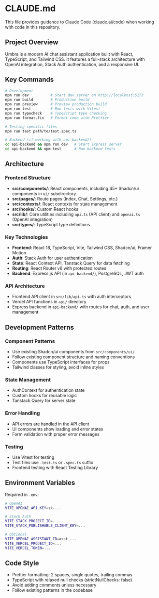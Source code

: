 # CLAUDE.md

This file provides guidance to Claude Code (claude.ai/code) when working with code in this repository.

## Project Overview

Umbra is a modern AI chat assistant application built with React, TypeScript, and Tailwind CSS. It features a full-stack architecture with OpenAI integration, Stack Auth authentication, and a responsive UI.

## Key Commands

```bash
# Development
npm run dev          # Start dev server on http://localhost:5173
npm run build        # Production build
npm run preview      # Preview production build
npm run test         # Run tests with Vitest
npm run typecheck    # TypeScript type checking
npm run format.fix   # Format code with Prettier

# Testing specific files
npm run test path/to/test.spec.ts

# Backend (if working with api-backend/)
cd api-backend && npm run dev   # Start Express server
cd api-backend && npm test      # Run backend tests
```

## Architecture

### Frontend Structure
- **src/components/**: React components, including 45+ Shadcn/ui components in `ui/` subdirectory
- **src/pages/**: Route pages (Index, Chat, Settings, etc.)
- **src/contexts/**: React contexts for state management
- **src/hooks/**: Custom React hooks
- **src/lib/**: Core utilities including `api.ts` (API client) and `openai.ts` (OpenAI integration)
- **src/types/**: TypeScript type definitions

### Key Technologies
- **Frontend**: React 18, TypeScript, Vite, Tailwind CSS, Shadcn/ui, Framer Motion
- **Auth**: Stack Auth for user authentication
- **State**: React Context API, Tanstack Query for data fetching
- **Routing**: React Router v6 with protected routes
- **Backend**: Express.js API (in `api-backend/`), PostgreSQL, JWT auth

### API Architecture
- Frontend API client in `src/lib/api.ts` with auth interceptors
- Vercel API functions in `api/` directory
- Express backend in `api-backend/` with routes for chat, auth, and user management

## Development Patterns

### Component Patterns
- Use existing Shadcn/ui components from `src/components/ui/`
- Follow existing component structure and naming conventions
- Components use TypeScript interfaces for props
- Tailwind classes for styling, avoid inline styles

### State Management
- AuthContext for authentication state
- Custom hooks for reusable logic
- Tanstack Query for server state

### Error Handling
- API errors are handled in the API client
- UI components show loading and error states
- Form validation with proper error messages

### Testing
- Use Vitest for testing
- Test files use `.test.ts` or `.spec.ts` suffix
- Frontend testing with React Testing Library

## Environment Variables

Required in `.env`:
```bash
# OpenAI
VITE_OPENAI_API_KEY=sk-...

# Stack Auth
VITE_STACK_PROJECT_ID=...
VITE_STACK_PUBLISHABLE_CLIENT_KEY=...

# Optional
VITE_OPENAI_ASSISTANT_ID=asst_...
VITE_VERCEL_PROJECT_ID=...
VITE_VERCEL_TOKEN=...
```

## Code Style
- Prettier formatting: 2 spaces, single quotes, trailing commas
- TypeScript with relaxed null checks (strictNullChecks: false)
- Avoid adding comments unless necessary
- Follow existing patterns in the codebase